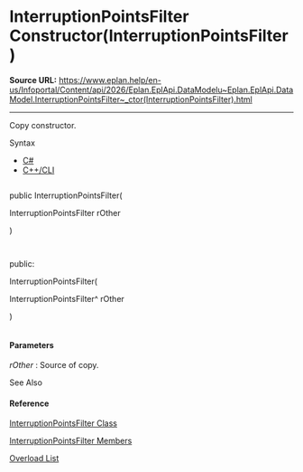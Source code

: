 # InterruptionPointsFilter Constructor(InterruptionPointsFilter)

**Source URL:** https://www.eplan.help/en-us/Infoportal/Content/api/2026/Eplan.EplApi.DataModelu~Eplan.EplApi.DataModel.InterruptionPointsFilter~_ctor(InterruptionPointsFilter).html

---

Copy constructor.

Syntax

- [C#](#i-syntax-CS)
- [C++/CLI](#i-syntax-CPP2005)

```
```
public InterruptionPointsFilter( 
   InterruptionPointsFilter rOther
)
```
```

```
```
public:
InterruptionPointsFilter( 
   InterruptionPointsFilter^ rOther
)
```
```

#### Parameters

*rOther*
:   Source of copy.



See Also

#### Reference

[InterruptionPointsFilter Class](Eplan.EplApi.DataModelu~Eplan.EplApi.DataModel.InterruptionPointsFilter.html)
  
[InterruptionPointsFilter Members](Eplan.EplApi.DataModelu~Eplan.EplApi.DataModel.InterruptionPointsFilter_members.html)
  
[Overload List](Eplan.EplApi.DataModelu~Eplan.EplApi.DataModel.InterruptionPointsFilter~_ctor.html)